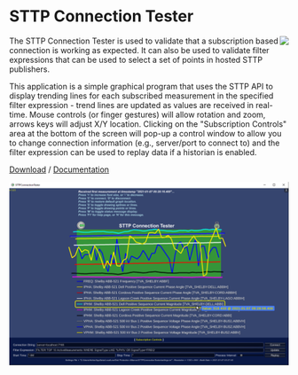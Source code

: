 # STTP Connection Tester

<img align="right" src="https://raw.githubusercontent.com/sttp/cppapi/master/src/sttp.png">

The STTP Connection Tester is used to validate that a subscription based connection is working as expected. It can also be used to validate filter expressions that can be used to select a set of points in hosted STTP publishers.

This application is a simple graphical program that uses the STTP API to display trending lines for each subscribed measurement in the specified filter expression - trend lines are updated as values are received in real-time. Mouse controls (or finger gestures) will allow rotation and zoom, arrows keys will adjust X/Y location. Clicking on the "Subscription Controls" area at the bottom of the screen will pop-up a control window to allow you to change connection information (e.g., server/port to connect to) and the filter expression can be used to replay data if a historian is enabled.

[Download](https://github.com/sttp/connection-tester/releases)
 / [Documentation](https://sttp.github.io/connection-tester/)

![Screen Shot](docs/ScreenShot.png)
